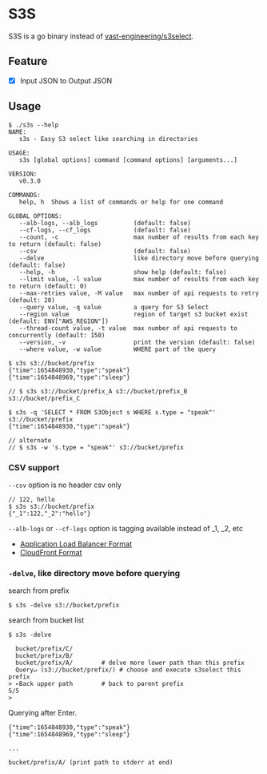 # S3S

S3S is a go binary instead of [vast-engineering/s3select](https://github.com/vast-engineering/s3select).

## Feature

- [x] Input JSON to Output JSON
## Usage

```console
$ ./s3s --help
NAME:
   s3s - Easy S3 select like searching in directories

USAGE:
   s3s [global options] command [command options] [arguments...]

VERSION:
   v0.3.0

COMMANDS:
   help, h  Shows a list of commands or help for one command

GLOBAL OPTIONS:
   --alb-logs, --alb_logs          (default: false)
   --cf-logs, --cf_logs            (default: false)
   --count, -c                     max number of results from each key to return (default: false)
   --csv                           (default: false)
   --delve                         like directory move before querying (default: false)
   --help, -h                      show help (default: false)
   --limit value, -l value         max number of results from each key to return (default: 0)
   --max-retries value, -M value   max number of api requests to retry (default: 20)
   --query value, -q value         a query for S3 Select
   --region value                  region of target s3 bucket exist (default: ENV["AWS_REGION"])
   --thread-count value, -t value  max number of api requests to concurrently (default: 150)
   --version, -v                   print the version (default: false)
   --where value, -w value         WHERE part of the query
```

```console
$ s3s s3://bucket/prefix
{"time":1654848930,"type":"speak"}
{"time":1654848969,"type":"sleep"}

// $ s3s s3://bucket/prefix_A s3://bucket/prefix_B s3://bucket/prefix_C
```

```console
$ s3s -q 'SELECT * FROM S3Object s WHERE s.type = "speak"' s3://bucket/prefix
{"time":1654848930,"type":"speak"}

// alternate
// $ s3s -w 's.type = "speak"' s3://bucket/prefix
```

### CSV support

`--csv` option is no header csv only

```console
// 122, hello
$ s3s s3://bucket/prefix
{"_1":122,"_2":"hello"}
```

`--alb-logs` or `--cf-logs` option is tagging available instead of _1, _2, etc

- [Application Load Balancer Format](https://docs.aws.amazon.com/elasticloadbalancing/latest/application/load-balancer-access-logs.html)
- [CloudFront Format](https://docs.aws.amazon.com/AmazonCloudFront/latest/DeveloperGuide/AccessLogs.html)

### `-delve`, like directory move before querying

search from prefix

```console
$ s3s -delve s3://bucket/prefix
```

search from bucket list

```console
$ s3s -delve
```

```
  bucket/prefix/C/
  bucket/prefix/B/
  bucket/prefix/A/        # delve more lower path than this prefix
  Query↵ (s3://bucket/prefix/) # choose and execute s3select this prefix
> ←Back upper path        # back to parent prefix
5/5
>
```

Querying after Enter.

```
{"time":1654848930,"type":"speak"}
{"time":1654848969,"type":"sleep"}

...

bucket/prefix/A/ (print path to stderr at end)
```
